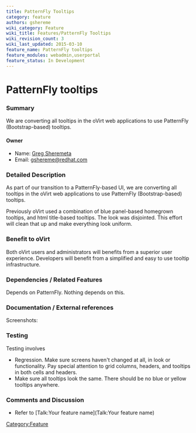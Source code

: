 ```yaml
---
title: PatternFly Tooltips
category: feature
authors: gshereme
wiki_category: Feature
wiki_title: Features/PatternFly Tooltips
wiki_revision_count: 3
wiki_last_updated: 2015-03-10
feature_name: PatternFly tooltips
feature_modules: webadmin,userportal
feature_status: In Development
---
```


# PatternFly tooltips

### Summary

We are converting all tooltips in the oVirt web applications to use PatternFly (Bootstrap-based) tooltips.

#### Owner

*   Name: [ Greg Sheremeta](User:Gshereme)
*   Email: gshereme@redhat.com

### Detailed Description

As part of our transition to a PatternFly-based UI, we are converting all tooltips in the oVirt web applications to use PatternFly (Bootstrap-based) tooltips.

Previously oVirt used a combination of blue panel-based homegrown tooltips, and html title-based tooltips. The look was disjointed. This effort will clean that up and make everything look uniform.

### Benefit to oVirt

Both oVirt users and administrators will benefits from a superior user experience. Developers will benefit from a simplified and easy to use tooltip infrastructure.

### Dependencies / Related Features

Depends on PatternFly. Nothing depends on this.

### Documentation / External references

Screenshots:

### Testing

Testing involves

*   Regression. Make sure screens haven't changed at all, in look or functionality. Pay special attention to grid columns, headers, and tooltips in both cells and headers.
*   Make sure all tooltips look the same. There should be no blue or yellow tooltips anywhere.

### Comments and Discussion

*   Refer to [Talk:Your feature name](Talk:Your feature name)

<Category:Feature>
